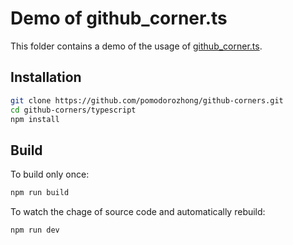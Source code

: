 # Demo of github_corner.ts

This folder contains a demo of the usage of [github_corner.ts](./src/ts/github_corner.ts).

## Installation

```sh
git clone https://github.com/pomodorozhong/github-corners.git
cd github-corners/typescript
npm install
```

## Build

To build only once:

```sh
npm run build
```

To watch the chage of source code and automatically rebuild:

```sh
npm run dev
```
